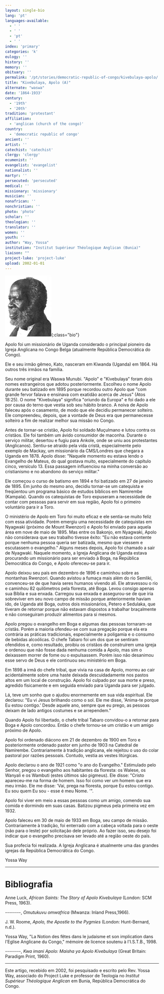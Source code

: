 ```yaml
---
layout: single-bio
lang: 'pt'
languages-available:
  - ' '
  - ' '
  - 'pt'
  - ' '
index: 'primary'
categories: 'k'
eulogy: ''
history: ''
memory: ''
obituary: ''
permalink: '/pt/stories/democratic-republic-of-congo/kivebulaya-apolo/'
title: "Kivebulaya, Apolo (A)"
alternate: "waswa"
date: '1864-1933'
century:
  - '19th'
  - '20th'
tradition: 'protestant'
affiliation:
  - 'anglican (church of the congo)'
country:
  - 'democratic republic of congo'
ancient: ''
artist: ''
catechist: 'catechist'
clergy: 'clergy'
ecumenist: ''
evangelist: 'evangelist'
nationalist: ''
martyr: ''
persecuted: 'persecuted'
medical: ''
missionary: 'missionary'
musician: ''
nonafrican: ''
nonchristian: ''
photo: 'photo'
scholar: ''
theologian: ''
translator: ''
women: ''
youth: ''
author: "Way, Yossa"
institution: "Institut Supérieur Théologique Anglican (Bunia)"
liaison: ""
project-luke: 'project-luke'
upload: 2002-01-01
---
```


![Apolo Kivebulaya](/images/bio-pics/demrepcongo/apolo-kivebulaya/Apolo.jpg){:class="bio"}

Apolo foi um missionário de Uganda considerado o principal pioneiro da Igreja Anglicana no Congo Belga (atualmente República Democrática do Congo).

Ele e seu irmão gêmeo, Kato, nasceram em Kiwanda (Uganda) em 1864. Há outros três irmãos na família.

Seu nome original era Waswa Munubi. "Apolo" e "Kivebulaya" foram dois nomes estrangeiros que adotou posteriormente. Escolheu o nome Apolo durante seu batizado em 1895 porque recordou outro Apolo que "com grande fervor falava e ensinava com exatidão acerca de Jesus" (Atos 18:25). O nome "Kivebulaya" significa "oriundo da Europa" e foi dado a ele por causa do terno que vestia sob seu hábito branco. A noiva de Apolo faleceu após o casamento, de modo que ele decidiu permanecer solteiro. Ele compreendeu, depois, que a vontade de Deus era que permanecesse solteiro a fim de realizar melhor sua missão no Congo.

Antes de tornar-se cristão, Apolo foi soldado Muçulmano e lutou contra os cristãos. Ele foi também um ávido consumidor de maconha. Durante o serviço militar, desertou e fugiu para Ankole, onde se uniu aos protestantes (Anglicanos). Sentiu-se atraído pela vida cristã, especialmente pelo exemplo de Mackay, um missionário da CMS/Londres que chegara a Uganda em 1878. Apolo disse: "Naquele momento eu estava lendo o Evangelho de Mateus, do qual gostava muito, especialmente do capítulo cinco, versículo 13. Essa passagem influenciou na minha conversão ao cristianismo e no abandono do serviço militar."

Ele começou o curso de batismo em 1894 e foi batizado em 27 de janeiro de 1895. Em junho do mesmo ano, decidiu tornar-se um catequista e freqüentou um programa básico de estudos bíblicos em Namirembe (Kampala). Quando os catequistas de Toro expuseram a necessidade de contar com pessoas para servir em sua região, Apolo foi o primeiro voluntário para ir a Toro.

O ministério de Apolo em Toro foi muito eficaz e ele sentia-se muito feliz com essa atividade. Porém emergiu uma necessidade de catequistas em Nyagwaki (próximo de Mount Rwenzori) e Apolo foi enviado para aquela área em nove de maio de 1895. Mas entre os Bakonjo, em Nyagwaki, Apolo não considerava que seu trabalho tivesse êxito: "Eu não estava contente porque nenhuma pessoa queria ser batizada, mesmo que viessem e escutassem o evangelho." Alguns meses depois, Apolo foi chamado a sair de Nyagwaki. Naquele momento, a Igreja Anglicana de Uganda estava procurando um missionário para ser enviado à Boga, na República Democrática do Congo, e Apolo ofereceu-se para ir.

Apolo deixou seu país em dezembro de 1896 e caminhou sobre as montanhas Rwenzori. Quando avistou a fumaça mais além do rio Semliki, convenceu-se de que havia seres humanos vivendo ali. Ele atravessou o rio e caminhou 82 quilômetros pela floresta, até Boga. Levou consigo apenas sua Bíblia e sua enxada. Carregou sua enxada e assegurou-se de que iria sobreviver em seu novo campo de missão porque anteriormente haviam ido, de Uganda até Boga, outros dois missionários, Petero e Sedulaka, que tiveram de retornar porque não estavam dispostos a trabalhar braçalmente e não conseguiram produzir alimentos para si mesmos.

Apolo pregou o evangelho em Boga e algumas das pessoas tornaram-se cristãs. Porém a maioria ofendeu-se com sua pregação porque ela era contrária as práticas tradicionais, especialmente a poligamia e o consumo de bebidas alcoólicas. O chefe Tabaro foi um dos que se sentiram ofendidos e, como resultado, proibiu os cristãos de construírem uma igreja e ordenou que não fosse dada nenhuma comida a Apolo, mas sim o deixassem morrer de fome ou o expulsassem. Porém isso não desanimou esse servo de Deus e ele continuou seu ministério em Boga.

Em 1898 a irmã do chefe tribal, que vivia na casa de Apolo, morreu ao cair acidentalmente sobre uma haste deixada descuidadamente nos pastos altos em um local de construção. Apolo foi culpado por sua morte e preso, agredido fisicamente e em seguida enviado para Uganda para ser julgado.

Lá, teve um sonho que o ajudou enormemente em sua vida espiritual. Ele declarou: "Eu vi Jesus brilhando como o sol. Ele me disse, 'Anima-te porque Eu estou contigo.' Desde aquele ano, sempre que eu prego, as pessoas deixam de lado antigos costumes e se arrependem."

Quando Apolo foi libertado, o chefe tribal Tabaro convidou-o a retornar para Boga e Apolo concordou. Então o chefe tornou-se um cristão e um amigo próximo de Apolo.

Apolo foi ordenado diácono em 21 de dezembro de 1900 em Toro e posteriormente ordenado pastor em junho de 1903 na Catedral de Namirembe. Contrariamente à tradição anglicana, ele rejeitou o uso do colar pastoral por razões pessoais. Contudo, vestia as vestes litúrgicas.

Apolo declarou o ano de 1921 como "o ano do Evangelho." Estimulado pelo Senhor, pregou o evangelho aos habitantes da floresta: os Walese, os Wanyali e os Wambuti (estes últimos são pigmeus). Ele disse: "Cristo apareceu-me na forma de homem. Isso foi como ver um homem que era meu irmão. Ele me disse: 'Vai, prega na floresta, porque Eu estou contigo. Eu sou quem Eu sou - esse é meu Nome. '".

Apolo foi viver em meio a essas pessoas como um amigo, comendo sua comida e dormindo em suas casas. Batizou pigmeus pela primeira vez em 1932.

Apolo faleceu em 30 de maio de 1933 em Boga, seu campo de missão. Contrariamente à tradição, foi enterrado com a cabeça voltada para o oeste (não para o leste) por solicitação dele próprio. Ao fazer isso, seu desejo foi indicar que o evangelho precisava ser levado até a região oeste do país.

Sua profecia foi realizada. A Igreja Anglicana é atualmente uma das grandes igrejas da República Democrática do Congo.

Yossa Way

---

# Bibliografia

Anne Luck, *African Saints: The Story of Apolo Kivebulaya* (London: SCM Press, 1963).

--------, *Omutukuvu omwafrica* (Mwanza: Inland Press,1966).

J. W. Roome, *Apolo, the Apostle to the Pygmies* (London: Hunt-Bernard, n.d.).

Yossa Way, "La Notion des fêtes dans le judaisme et son implication dans l'Eglise Anglicane du Congo," mémoire de licence soutenu à l'I.S.T.B., 1998.

--------, *Kwa imani Apolo: Maisha ya Apolo Kivebulaya* (Great Britain: Paradigm Print, 1960).

---

Este artigo, recebido em 2002, foi pesquisado e escrito pelo Rev. Yossa Way, associado do Project Luke e professor de Teologia no *Institut Supérieur Théologique Anglican* em Bunia, República Democrática do Congo.
